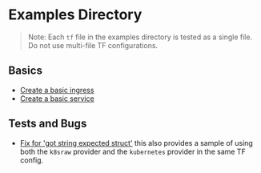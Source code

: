 # Examples Directory 

> Note: Each `tf` file in the examples directory is tested as a single file. Do not use multi-file TF configurations. 

## Basics 

- [Create a basic ingress](./ingress_basic/basic_ingress.tf)
- [Create a basic service](./service/basic_service.tf) 


## Tests and Bugs

- [Fix for 'got string expected struct'](./ingress_complex/complex_ingress.tf) this also provides a sample of using both the `k8sraw` provider and the `kubernetes` provider in the same TF config. 